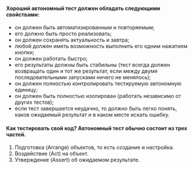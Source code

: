 #### Хороший автономный тест должен обладать следующими свойствами:
* он должен быть автоматизированным и повторяемым;
* его должно быть просто реализовать;
* он должен сохранять актуальность и завтра;
* любой должен иметь возможность выполнить его одним нажатием кнопки;
* он должен работать быстро;
* его результаты должны быть стабильны (тест всегда должен возвращать один и тот же результат, если между двумя последовательными запусками ничего не менялось);
* он должен полностью контролировать тестируемую автономную единицу;
* он должен быть полностью изолирован (работать независимо от других тестов);
* если тест завершается неудачно, то должно быть легко понять, каков ожидаемый результат и в каком месте искать ошибку.

#### Как тестировать свой код? Автономный тест обычно состоит из трех частей.
1. Подготовка (Arrange) объектов, то есть создание и настройка.
1. Воздействие (Act) на объект.
1. Утверждение (Assert) об ожидаемом результате.

